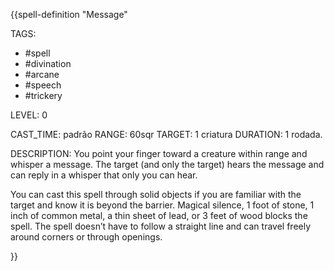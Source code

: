 {{spell-definition "Message"

TAGS:
- #spell
- #divination
- #arcane
- #speech
- #trickery

LEVEL: 0

CAST_TIME: padrão
RANGE: 60sqr
TARGET: 1 criatura
DURATION: 1 rodada.

DESCRIPTION:
You point your finger toward a creature within range and whisper a message. The target (and only the target) hears the message and can reply in a whisper that only you can hear.  
  
You can cast this spell through solid objects if you are familiar with the target and know it is beyond the barrier. Magical silence, 1 foot of stone, 1 inch of common metal, a thin sheet of lead, or 3 feet of wood blocks the spell. The spell doesn’t have to follow a straight line and can travel freely around corners or through openings.

}}